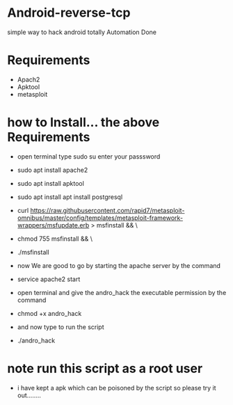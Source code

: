 # Android-reverse-tcp
simple way to hack android totally Automation Done
# Requirements
- Apach2
- Apktool
- metasploit

# how to Install... the above Requirements
- open terminal type sudo su enter your passsword
- sudo apt install apache2
- sudo apt install apktool
- sudo apt install apt install postgresql
- curl https://raw.githubusercontent.com/rapid7/metasploit-omnibus/master/config/templates/metasploit-framework-wrappers/msfupdate.erb > msfinstall && \
- chmod 755 msfinstall && \
- ./msfinstall

- now We are good to go by starting the apache server by the command
- service apache2 start
- open terminal and give the andro_hack the executable permission by the command
- chmod +x andro_hack
- and now type to run the script
- ./andro_hack
# note run this script as a root user
- i have kept a apk which can be poisoned by the script so please try it out........
